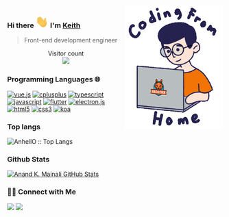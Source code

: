 <!-- 
<picture>
  <source
    media="(prefers-color-scheme: dark)"
    srcset="https://raw.githubusercontent.com/platane/snk/output/github-contribution-grid-snake-dark.svg"
  />
  <source
    media="(prefers-color-scheme: light)"
    srcset="https://raw.githubusercontent.com/platane/snk/output/github-contribution-grid-snake.svg"
  />
  <img
    alt="github contribution grid snake animation"
    src="https://raw.githubusercontent.com/platane/snk/output/github-contribution-grid-snake.svg"
  />
</picture> -->

<img align='right' src="./giphy.gif" width="230">

### Hi there <img src="https://raw.githubusercontent.com/lsliangshan/lsliangshan/master/Hi.gif" width="30px"> I'm [Keith](https://apps.liangqy.com)
> Front-end development engineer

<!-- <img src="https://komarev.com/ghpvc/?username=lsliangshan" alt="lsliangshan" /> -->

<p align="center"> 
  Visitor count<br>
  <img src="https://profile-counter.glitch.me/lsliangshan/count.svg" />
</p>

### Programming Languages 🌐

<p>
<a href="https://github.com/lsliangshan"><img src="https://img.shields.io/badge/vue.js-42b883.svg?style=for-the-badge&logo=vue.js&logoColor=42b883&labelColor=ffffff" alt="vue.js"></a>
<a href="https://github.com/lsliangshan"><img src="https://img.shields.io/badge/node.js-3C873A.svg?style=for-the-badge&logo=node.js&logoColor=3C873A&labelColor=ffffff" alt="cplusplus"></a>
<a href="https://github.com/lsliangshan"><img src="https://img.shields.io/badge/typescript-007ACC.svg?style=for-the-badge&logo=typescript&logoColor=007ACC&labelColor=ffffff" alt="typescript"></a>
<a href="https://github.com/lsliangshan"><img src="https://img.shields.io/badge/JS-eed718.svg?style=for-the-badge&logo=javascript&logoColor=eed718&labelColor=ffffff" alt="javascript"></a>
<a href="https://github.com/lsliangshan"><img src="https://img.shields.io/badge/flutter-44bdfc.svg?style=for-the-badge&logo=flutter&logoColor=44bdfc&labelColor=ffffff" alt="flutter"></a>
<a href="https://github.com/lsliangshan"><img src="https://img.shields.io/badge/electron.js-028399.svg?style=for-the-badge&logo=electron&logoColor=028399&labelColor=ffffff" alt="electron.js"></a>
<a href="https://github.com/lsliangshan"><img src="https://img.shields.io/badge/html5-db4529.svg?style=for-the-badge&logo=html5&logoColor=db4529&labelColor=ffffff" alt="html5"></a>
<a href="https://github.com/lsliangshan"><img src="https://img.shields.io/badge/css3-1572B6.svg?style=for-the-badge&logo=css3&logoColor=1572B6&labelColor=ffffff" alt="css3"></a>
<a href="https://github.com/lsliangshan"><img src="https://img.shields.io/badge/koa-33333d.svg?style=for-the-badge&logo=koa&logoColor=33333d&labelColor=ffffff" alt="koa"></a>
</p>


### Top langs

<p><img src="https://github-readme-stats.vercel.app/api/top-langs/?username=lsliangshan&langs_count=10&theme=tokyonight&layout=compact" alt="AnhellO :: Top Langs" /></p>

### Github Stats

[![Anand K. Mainali GitHub Stats](https://github-readme-stats.vercel.app/api?username=lsliangshan&show_icons=true&count_private=true)](https://github.com/lsliangshan)

### 🤝🏻 Connect with Me

<!-- <p align="center">
<a href="https://apps.liangqy.com" target="_blank"><img alt="Website" src="https://img.shields.io/badge/Website-apps.liangqy.com-blue?style=flat&logo=google-chrome"></a>
<a href="mailto:cheenoalive@gmail.com"><img alt="Email" src="https://img.shields.io/badge/Email-cheenoalive@gmail.com-blue?style=flat&logo=gmail"></a>

</p> -->

[![](https://img.shields.io/badge/Website-apps.liangqy.com-blue?style=flat&logo=google-chrome)](https://apps.liangqy.com)
[![](https://img.shields.io/badge/Gmail-cheenoalive%40gmail.com-red)](https://mail.google.com/mail/u/0/?tab=km#inbox?compose=new)

